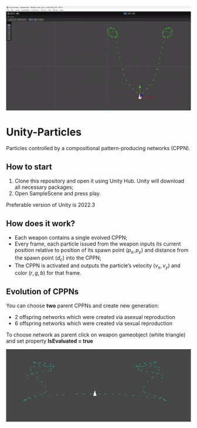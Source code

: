 ![Alt text](demo.gif?raw=true "Title")

# Unity-Particles
Particles controlled by a compositional pattern-producing networks (CPPN).

## How to start
1. Clone this repository and open it using Unity Hub. Unity will download all necessary packages;
2. Open SampleScene and press play.
   
Preferable version of Unity is 2022.3

## How does it work? 
+ Each weapon contains a single evolved CPPN;
+ Every frame, each particle issued from the weapon inputs its current position relative to position of its spawn point $(p_x, p_y)$ and distance from the spawn point $(d_c)$ into the CPPN;
+ The CPPN is activated and outputs the particle’s velocity $(v_x, v_y)$ and color $(r, g, b)$ for that frame.

## Evolution of CPPNs
You can choose **two** parent CPPNs and create new generation:
+ 2 offspring networks which were created via asexual reproduction
+ 6 offspring networks which were created via sexual reproduction

To choose network as parent click on weapon gameobject (white triangle) and set property **IsEvaluated = true**


![Alt text](screenshots\191633.png?raw=true "Title")
